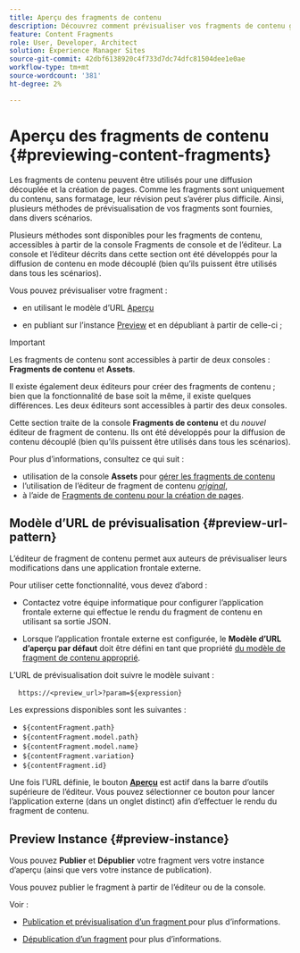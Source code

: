 ```yaml
---
title: Aperçu des fragments de contenu
description: Découvrez comment prévisualiser vos fragments de contenu grâce à diverses méthodes.
feature: Content Fragments
role: User, Developer, Architect
solution: Experience Manager Sites
source-git-commit: 42dbf6138920c4f733d7dc74dfc81504dee1e0ae
workflow-type: tm+mt
source-wordcount: '381'
ht-degree: 2%

---
```


# Aperçu des fragments de contenu {#previewing-content-fragments}

Les fragments de contenu peuvent être utilisés pour une diffusion découplée et la création de pages. Comme les fragments sont uniquement du contenu, sans formatage, leur révision peut s’avérer plus difficile. Ainsi, plusieurs méthodes de prévisualisation de vos fragments sont fournies, dans divers scénarios.

Plusieurs méthodes sont disponibles pour les fragments de contenu, accessibles à partir de la console Fragments de console et de l’éditeur. La console et l’éditeur décrits dans cette section ont été développés pour la diffusion de contenu en mode découplé (bien qu’ils puissent être utilisés dans tous les scénarios).

Vous pouvez prévisualiser votre fragment :

* en utilisant le modèle d’URL [Aperçu](#preview-url-pattern)

* en publiant sur l’instance [Preview](#preview-instance) et en dépubliant à partir de celle-ci ;

<!--
* with a HTML template, using **[Preview]()** from the Content Fragments console
-->

>[!IMPORTANT]
>
>Les fragments de contenu sont accessibles à partir de deux consoles : **Fragments de contenu** et **Assets**.
>
>Il existe également deux éditeurs pour créer des fragments de contenu ; bien que la fonctionnalité de base soit la même, il existe quelques différences. Les deux éditeurs sont accessibles à partir des deux consoles.
>
>Cette section traite de la console **Fragments de contenu** et du *nouvel* éditeur de fragment de contenu. Ils ont été développés pour la diffusion de contenu découplé (bien qu’ils puissent être utilisés dans tous les scénarios).
>
>Pour plus d’informations, consultez ce qui suit :
>
>* utilisation de la console **Assets** pour [gérer les fragments de contenu](/help/assets/content-fragments/content-fragments-managing.md)
>* l’utilisation de l’éditeur de fragment de contenu [*original*](/help/assets/content-fragments/content-fragments-variations.md),
>* à l’aide de [Fragments de contenu pour la création de pages](/help/sites-cloud/authoring/fragments/content-fragments.md).

## Modèle d’URL de prévisualisation {#preview-url-pattern}

L’éditeur de fragment de contenu permet aux auteurs de prévisualiser leurs modifications dans une application frontale externe.

Pour utiliser cette fonctionnalité, vous devez d’abord :

* Contactez votre équipe informatique pour configurer l’application frontale externe qui effectue le rendu du fragment de contenu en utilisant sa sortie JSON.

* Lorsque l’application frontale externe est configurée, le **Modèle d’URL d’aperçu par défaut** doit être défini en tant que propriété [ du modèle de fragment de contenu approprié](/help/sites-cloud/administering/content-fragments/managing-content-fragment-models.md#model-properties).

L’URL de prévisualisation doit suivre le modèle suivant :

    `https://<preview_url>?param=${expression}`

Les expressions disponibles sont les suivantes :

* `${contentFragment.path}`
* `${contentFragment.model.path}`
* `${contentFragment.model.name}`
* `${contentFragment.variation}`
* `${contentFragment.id}`

Une fois l’URL définie, le bouton **[Aperçu](/help/sites-cloud/administering/content-fragments/authoring.md#preview-content-fragment)** est actif dans la barre d’outils supérieure de l’éditeur. Vous pouvez sélectionner ce bouton pour lancer l’application externe (dans un onglet distinct) afin d’effectuer le rendu du fragment de contenu.

## Preview Instance {#preview-instance}

Vous pouvez **Publier** et **Dépublier** votre fragment vers votre instance d’aperçu (ainsi que vers votre instance de publication).

Vous pouvez publier le fragment à partir de l’éditeur ou de la console.

Voir :

* [ Publication et prévisualisation d’un fragment ](/help/sites-cloud/administering/content-fragments/managing.md#publishing-and-previewing-a-fragment) pour plus d’informations.

* [Dépublication d’un fragment](/help/sites-cloud/administering/content-fragments/managing.md#unpublishing-a-fragment) pour plus d’informations.

<!--
## Preview based on a HTML Template {#preview-based-on-a-html-template}

The Content Fragment console provides a **Preview** option for every fragment.

The icon can be selected to open a dialog that represents the fragment based on a HTML template. You can use the default template, or develop and load your own.
-->
